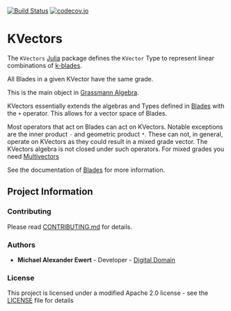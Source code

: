 [![Build Status](https://travis-ci.com/mewertd2/KVectors.jl.svg?branch=master)](https://travis-ci.com/mewertd2/KVectors.jl)
[![codecov.io](https://codecov.io/github/mewertd2/KVectors.jl/coverage.svg?branch=master)](https://codecov.io/github/mewertd2/KVectors.jl?branch=master)

# KVectors

The `KVectors` [Julia](http://julialang.org) package defines the `KVector` Type
to represent linear combinations of [k-blades](https://en.wikipedia.org/wiki/Blade_(geometry)).

All Blades in a given KVector have the same grade.

This is the main object in [Grassmann Algebra](https://en.wikipedia.org/wiki/Exterior_algebra).

KVectors essentially extends the algebras and Types defined in [Blades](https://github.com/mewertd2/Blades.jl) with the `+` operator.  This allows for a vector space of Blades.  

Most operators that act on Blades can act on KVectors.  Notable exceptions are the inner product `⋅` and geometric product `*`.
These can not, in general, operate on KVectors as they could result in a mixed grade vector.  The KVectors algebra is not closed under such operators.  For mixed grades you need [Multivectors](https://github.com/mewertd2/Multivectors.jl)

See the documentation of [Blades](https://github.com/mewertd2/Blades.jl) for more information.

## Project Information

### Contributing

Please read [CONTRIBUTING.md](./CONTRIBUTING.md) for details.

### Authors

* **Michael Alexander Ewert** - Developer - [Digital Domain](https://digitaldomain.com)

### License

This project is licensed under a modified Apache 2.0 license - see the [LICENSE](./LICENSE) file for details
